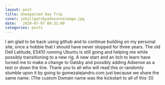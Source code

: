 ```yaml
---
layout: post
title: Unexpected Day Trip
cover: jekyllgatsbyadsesnseimage.jpg
date:   2020-07-07 09:31:00
categories: posts
---
```


I am glad to be back using github and to continue building on my personal site, once a hobbie that I
should have never stopped for three years. The old Dell Latitude, E5410 running Ubuntu is still going and
helping me while possibly transitioning to a new rig. A new start and an itch to learn have turned me to
make a change to Gatsby and possibly adding Adsense as a test or down the line. Thank you to all who will
read this or randomly stumble upon it by going to gomezalejandro.com just because we share the same name.
(The custom Domain name was the kickstart to all of this :D)
